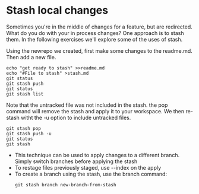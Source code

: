 # Stash local changes
Sometimes you're in the middle of changes for a feature, but are redirected. What do you do with your in process changes? One approach is to stash them. In the following exercises we'll explore some of the uses of stash.

Using the newrepo we created, first make some changes to the readme.md. Then add a new file.

```
echo "get ready to stash" >>readme.md
echo "#File to stash" >stash.md
git status
git stash push
git status
git stash list
```

Note that the untracked file was not included in the stash. the pop command will remove the stash and apply it to your workspace. We then re-stash witht the -u option to include untracked files.

```
git stash pop
git stash push -u
git status
git stash
```

* This technique can be used to apply changes to a different branch. Simply switch branches before applying the stash
* To restage files previously staged, use --index on the apply
* To create a branch using the stash, use the branch command:
    ```
    git stash branch new-branch-from-stash
    ```






